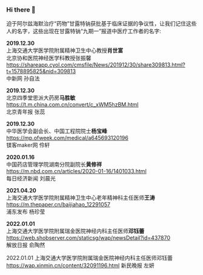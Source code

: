 ### Hi there 👋

迫于阿尔兹海默治疗“药物”甘露特钠获批基于临床证据的争议性，让我们记住这些人的名字，这些出现在甘露特钠“九期一”报道中医疗工作者的名字:

**2019.12.30**  
上海交通大学医学院附属精神卫生中心教授**肖世富**  
北京协和医院神经医学科教授张振馨  
https://shareapp.cyol.com/cmsfile/News/201912/30/share309813.html?t=1578895825&nid=309813  
中新网 孙自法  

**2019.12.30**  
北京四季堂思派大药房**马胜敏**  
https://t.m.china.com.cn/convert/c_xWM5hzBM.html  
北京青年报 张蕊  

**2019.12.30**  
中华医学会副会长、中国工程院院士**杨宝峰**  
https://mp.ofweek.com/medical/a645693120196  
镁客maker网 伶轩  

**2020.01.16**  
中国药店管理学院湖南分院副院长**黄修祥**  
https://m.nbd.com.cn/articles/2020-01-16/1401033.html  
每日经济新闻 刘晨光  

**2021.04.20**  
上海交通大学医学院附属精神卫生中心老年精神科主任医师**王涛**  
https://m.thepaper.cn/baijiahao_12291057  
浦东发布 杨珍莹  

**2022.01.01**  
上海交通大学医学院附属瑞金医院神经内科主任医师**邓钰蕾**  
https://web.shobserver.com/staticsg/wap/newsDetail?id=437870  
解放日报 俞陶然  

2022.01.01
上海交通大学医学院附属瑞金医院神经内科主任医师邓钰蕾
https://wap.xinmin.cn/content/32091196.html
新民晚报 左妍
